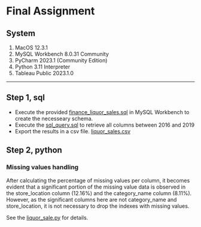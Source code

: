 # Final Assignment

## System
1. MacOS 12.3.1
2. MySQL Workbench 8.0.31 Community
3. PyCharm 2023.1 (Community Edition)
4. Python 3.11 Interpreter
5. Tableau Public 2023.1.0

---

## Step 1, sql

- Execute the provided [finance_liquor_sales.sql](https://github.com/Workearly/Final-Assignment/blob/main/finance_liquor_sales.sql) in MySQL Workbench to create the necesseary schema.
- Execute the [sql_query.sql](https://github.com/fdiamant/workearly_final_assignment/blob/main/sql_query.sql) to retrieve all columns between 2016 and 2019
- Export the results in a csv file. [liquor_sales.csv](https://github.com/fdiamant/workearly_final_assignment/blob/main/liquor_sales.csv)

## Step 2, python

### Missing values handling

After calculating the percentage of missing values per column, it becomes evident that a significant portion of the missing value data is observed in the store_location column (12.16%) and the category_name column (8.11%). However, as the significant columns here are not category_name and store_location, it is not necessary to drop the indexes with missing values.

See the [liquor_sale.py](https://github.com/fdiamant/workearly_final_assignment/blob/main/liquor_sales.py) for details.


